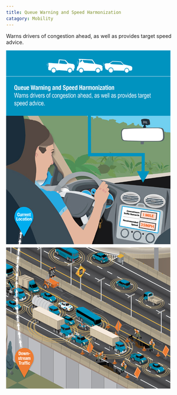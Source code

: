 ```yaml
---
title: Queue Warning and Speed Harmonization
catagory: Mobility
---
```


Warns drivers of congestion ahead, as well as provides target speed advice.

![Queue Warning and Speed Harmonization](/src/assets/images/infographics/V2I_QueueWarning_031016-01.jpg)
